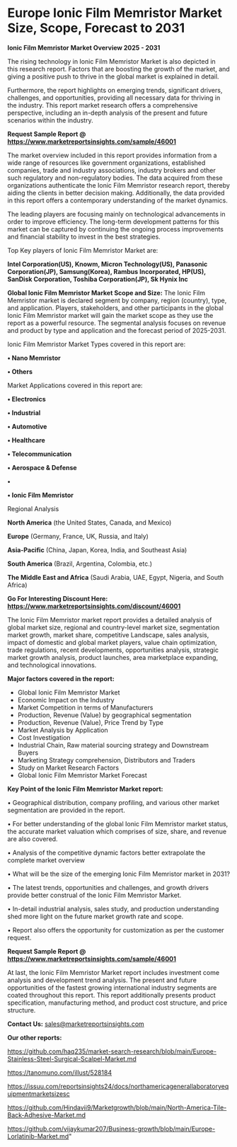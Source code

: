 # Europe Ionic Film Memristor Market Size, Scope, Forecast to 2031

<Strong> Ionic Film Memristor Market Overview 2025 - 2031</strong>

The rising technology in Ionic Film Memristor Market is also depicted in this research report. Factors that are boosting the growth of the market, and giving a positive push to thrive in the global market is explained in detail.

Furthermore, the report highlights on emerging trends, significant drivers, challenges, and opportunities, providing all necessary data for thriving in the industry. This report market research offers a comprehensive perspective, including an in-depth analysis of the present and future scenarios within the industry.

<strong>Request Sample Report @ <a href=https://www.marketreportsinsights.com/sample/46001>https://www.marketreportsinsights.com/sample/46001</a></strong>

The market overview included in this report provides information from a wide range of resources like government organizations, established companies, trade and industry associations, industry brokers and other such regulatory and non-regulatory bodies. The data acquired from these organizations authenticate the Ionic Film Memristor research report, thereby aiding the clients in better decision making. Additionally, the data provided in this report offers a contemporary understanding of the market dynamics.

The leading players are focusing mainly on technological advancements in order to improve efficiency. The long-term development patterns for this market can be captured by continuing the ongoing process improvements and financial stability to invest in the best strategies.

Top Key players of Ionic Film Memristor Market are:

<strong>Intel Corporation(US), Knowm, Micron Technology(US), Panasonic Corporation(JP), Samsung(Korea), Rambus Incorporated, HP(US), SanDisk Corporation, Toshiba Corporation(JP), Sk Hynix Inc</strong>

<strong><b>Global Ionic Film Memristor Market Scope and Size:</b></strong>
The Ionic Film Memristor market is declared segment by company, region (country), type, and application. Players, stakeholders, and other participants in the global Ionic Film Memristor market will gain the market scope as they use the report as a powerful resource. The segmental analysis focuses on revenue and product by type and application and the forecast period of 2025-2031.

Ionic Film Memristor Market Types covered in this report are:

<strong>•  Nano Memristor

•  Others</strong>

Market Applications covered in this report are:

<strong>•  Electronics

•  Industrial

•  Automotive

•  Healthcare

•  Telecommunication

•  Aerospace & Defense

•  

•  Ionic Film Memristor</strong> 

Regional Analysis

<strong>North America</strong> (the United States, Canada, and Mexico)

<strong>Europe</strong> (Germany, France, UK, Russia, and Italy)

<strong>Asia-Pacific</strong> (China, Japan, Korea, India, and Southeast Asia)

<strong>South America</strong> (Brazil, Argentina, Colombia, etc.)

<strong>The Middle East and Africa</strong> (Saudi Arabia, UAE, Egypt, Nigeria, and South Africa)

<strong>Go For Interesting Discount Here: <a href=https://www.marketreportsinsights.com/discount/46001>https://www.marketreportsinsights.com/discount/46001</a></strong>

The Ionic Film Memristor market report provides a detailed analysis of global market size, regional and country-level market size, segmentation market growth, market share, competitive Landscape, sales analysis, impact of domestic and global market players, value chain optimization, trade regulations, recent developments, opportunities analysis, strategic market growth analysis, product launches, area marketplace expanding, and technological innovations.

<strong><b>Major factors covered in the report:</b></strong>
<ul>
  <li>Global Ionic Film Memristor Market </li>
  <li>Economic Impact on the Industry</li>
  <li>Market Competition in terms of Manufacturers</li>
  <li>Production, Revenue (Value) by geographical segmentation</li>
  <li>Production, Revenue (Value), Price Trend by Type</li>
  <li>Market Analysis by Application</li>
  <li>Cost Investigation</li>
  <li>Industrial Chain, Raw material sourcing strategy and Downstream Buyers</li>
  <li>Marketing Strategy comprehension, Distributors and Traders</li>
  <li>Study on Market Research Factors</li>
  <li>Global Ionic Film Memristor Market Forecast</li>
</ul>

<strong><b>Key Point of the Ionic Film Memristor Market report:</b></strong>

• Geographical distribution, company profiling, and various other market segmentation are provided in the report.

• For better understanding of the global Ionic Film Memristor market status, the accurate market valuation which comprises of size, share, and revenue are also covered.

• Analysis of the competitive dynamic factors better extrapolate the complete market overview

• What will be the size of the emerging Ionic Film Memristor market in 2031?

• The latest trends, opportunities and challenges, and growth drivers provide better construal of the Ionic Film Memristor Market.

• In-detail industrial analysis, sales study, and production understanding shed more light on the future market growth rate and scope.

• Report also offers the opportunity for customization as per the customer request.

<strong>Request Sample Report @ <a href=https://www.marketreportsinsights.com/sample/46001>https://www.marketreportsinsights.com/sample/46001</a></strong>

At last, the Ionic Film Memristor Market report includes investment come analysis and development trend analysis. The present and future opportunities of the fastest growing international industry segments are coated throughout this report. This report additionally presents product specification, manufacturing method, and product cost structure, and price structure.

<strong>Contact Us:</strong>
sales@marketreportsinsights.com

<strong>Our other reports:</strong>

<a href=https://github.com/haq235/market-search-research/blob/main/Europe-Stainless-Steel-Surgical-Scalpel-Market.md>https://github.com/haq235/market-search-research/blob/main/Europe-Stainless-Steel-Surgical-Scalpel-Market.md</a>

<a href=https://tanomuno.com/illust/528184>https://tanomuno.com/illust/528184</a>

<a href=https://issuu.com/reportsinsights24/docs/northamericagenerallaboratoryequipmentmarketsizesc>https://issuu.com/reportsinsights24/docs/northamericagenerallaboratoryequipmentmarketsizesc</a>

<a href=https://github.com/Hindavii9/Marketgrowth/blob/main/North-America-Tile-Back-Adhesive-Market.md>https://github.com/Hindavii9/Marketgrowth/blob/main/North-America-Tile-Back-Adhesive-Market.md</a>

<a href=https://github.com/vijaykumar207/Business-growth/blob/main/Europe-Lorlatinib-Market.md>https://github.com/vijaykumar207/Business-growth/blob/main/Europe-Lorlatinib-Market.md</a>"
